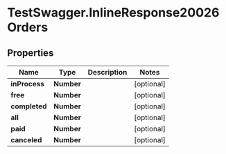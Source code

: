 # TestSwagger.InlineResponse20026Orders

## Properties

Name | Type | Description | Notes
------------ | ------------- | ------------- | -------------
**inProcess** | **Number** |  | [optional] 
**free** | **Number** |  | [optional] 
**completed** | **Number** |  | [optional] 
**all** | **Number** |  | [optional] 
**paid** | **Number** |  | [optional] 
**canceled** | **Number** |  | [optional] 



